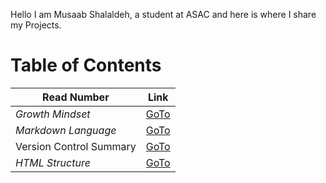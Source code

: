 Hello I am Musaab Shalaldeh, a student at ASAC and here is
where I share my Projects.


# Table of Contents

| **Read Number**      | **Link** |
| ----------- | ----------- |
| _Growth Mindset_     | [GoTo](https://musaabshalaldeh.github.io/reading-notes/GrowthMindset)      |
| _Markdown Language_  | [GoTo](https://musaabshalaldeh.github.io/reading-notes/read1)       |
|      Version Control Summary       |    [GoTo](https://musaabshalaldeh.github.io/reading-notes/read2)          |
| _HTML Structure_          |    [GoTo](https://musaabshalaldeh.github.io/reading-notes/htmlStructure)         |